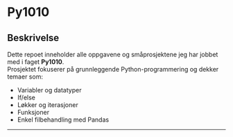 # Py1010

## Beskrivelse
Dette repoet inneholder alle oppgavene og småprosjektene jeg har jobbet med i faget **Py1010**.  
Prosjektet fokuserer på grunnleggende Python-programmering og dekker temaer som:

- Variabler og datatyper  
- If/else  
- Løkker og iterasjoner  
- Funksjoner  
- Enkel filbehandling med Pandas  

---
